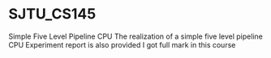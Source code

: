 # SJTU_CS145
Simple Five Level Pipeline CPU
The realization of a simple five level pipeline CPU
Experiment report is also provided
I got full mark in this course

